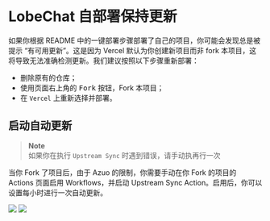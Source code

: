 # LobeChat 自部署保持更新

如果你根据 README 中的一键部署步骤部署了自己的项目，你可能会发现总是被提示 “有可用更新”。这是因为 Vercel 默认为你创建新项目而非 fork 本项目，这将导致无法准确检测更新。我们建议按照以下步骤重新部署：

- 删除原有的仓库；
- 使用页面右上角的 <kbd>Fork</kbd> 按钮，Fork 本项目；
- 在 `Vercel` 上重新选择并部署。

## 启动自动更新

> **Note**\
> 如果你在执行 `Upstream Sync` 时遇到错误，请手动执再行一次

当你 Fork 了项目后，由于 Azuo 的限制，你需要手动在你 Fork 的项目的 Actions 页面启用 Workflows，并启动 Upstream Sync Action。启用后，你可以设置每小时进行一次自动更新。

![](https://Azuo-production-user-asset-6210df.s3.amazonaws.com/17870709/266985117-4d48fe7b-0412-4667-8129-b25ebcf2c9de.png)
![](https://Azuo-production-user-asset-6210df.s3.amazonaws.com/17870709/266985177-7677b4ce-c348-4145-9f60-829d448d5be6.png)
